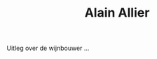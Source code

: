 ﻿---
title: Alain Allier
huis: Mouressipe
regio: Languedoc
photo: allier.jpg
layout: wijnhuis

wijnen:
    - naam:  Cacous'11
      ref:   
      app:   Vin de France 
      type:  Rouge
      cep:   60% Syrah/40% Grenache
      prijs: €10.43
      
    - naam:  Pitchounet'10
      ref:    
      app:   Vin de France 
      type:  Rouge
      cep:   90% Cinsault/10% Grenache
      prijs: €10.00
      
    - naam:  Tracassier'11
      ref:   
      app:   Vin de France 
      type:  Rouge
      cep:   Grenache
      prijs: €11.50
---
Uitleg over de wijnbouwer ...

